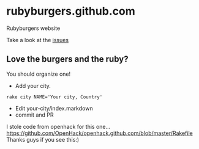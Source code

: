 rubyburgers.github.com
======================

Rubyburgers website

Take a look at the [issues](https://github.com/rubyburgers/rubyburgers.github.com/issues)

Love the burgers and the ruby?
------------------------------

You should organize one!

- Add your city.

```
rake city NAME='Your city, Country'
```

- Edit your-city/index.markdown
- commit and PR

I stole code from openhack for this one... https://github.com/OpenHack/openhack.github.com/blob/master/Rakefile
Thanks guys if you see this:)
